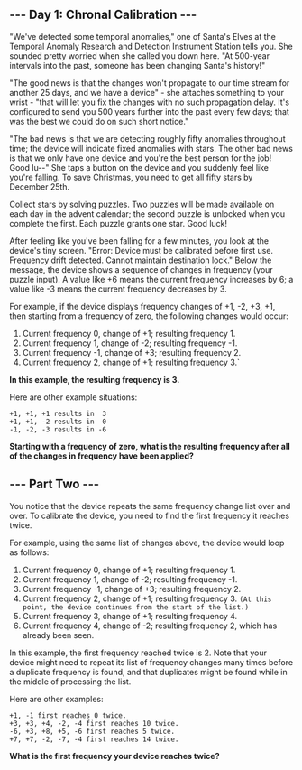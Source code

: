 ## --- Day 1: Chronal Calibration ---
"We've detected some temporal anomalies," one of Santa's Elves at the Temporal Anomaly Research and Detection Instrument Station tells you. She sounded pretty worried when she called you down here. "At 500-year intervals into the past, someone has been changing Santa's history!"

"The good news is that the changes won't propagate to our time stream for another 25 days, and we have a device" - she attaches something to your wrist - "that will let you fix the changes with no such propagation delay. It's configured to send you 500 years further into the past every few days; that was the best we could do on such short notice."

"The bad news is that we are detecting roughly fifty anomalies throughout time; the device will indicate fixed anomalies with stars. The other bad news is that we only have one device and you're the best person for the job! Good lu--" She taps a button on the device and you suddenly feel like you're falling. To save Christmas, you need to get all fifty stars by December 25th.

Collect stars by solving puzzles. Two puzzles will be made available on each day in the advent calendar; the second puzzle is unlocked when you complete the first. Each puzzle grants one star. Good luck!

After feeling like you've been falling for a few minutes, you look at the device's tiny screen. "Error: Device must be calibrated before first use. Frequency drift detected. Cannot maintain destination lock." Below the message, the device shows a sequence of changes in frequency (your puzzle input). A value like +6 means the current frequency increases by 6; a value like -3 means the current frequency decreases by 3.

For example, if the device displays frequency changes of +1, -2, +3, +1, then starting from a frequency of zero, the following changes would occur:

1. Current frequency  0, change of +1; resulting frequency  1.
2. Current frequency  1, change of -2; resulting frequency -1.
3. Current frequency -1, change of +3; resulting frequency  2.
4. Current frequency  2, change of +1; resulting frequency  3.`

**In this example, the resulting frequency is 3.**

Here are other example situations:

```
+1, +1, +1 results in  3
+1, +1, -2 results in  0
-1, -2, -3 results in -6
```

**Starting with a frequency of zero, what is the resulting frequency after all of the changes in frequency have been applied?**


## --- Part Two ---
You notice that the device repeats the same frequency change list over and over. To calibrate the device, you need to find the first frequency it reaches twice.

For example, using the same list of changes above, the device would loop as follows:

1. Current frequency  0, change of +1; resulting frequency  1.
2. Current frequency  1, change of -2; resulting frequency -1.
3. Current frequency -1, change of +3; resulting frequency  2.
4. Current frequency  2, change of +1; resulting frequency  3.
`(At this point, the device continues from the start of the list.)`
5. Current frequency  3, change of +1; resulting frequency  4.
6. Current frequency  4, change of -2; resulting frequency  2, which has already been seen.

In this example, the first frequency reached twice is 2. Note that your device might need to repeat its list of frequency changes many times before a duplicate frequency is found, and that duplicates might be found while in the middle of processing the list.

Here are other examples:

```
+1, -1 first reaches 0 twice.
+3, +3, +4, -2, -4 first reaches 10 twice.
-6, +3, +8, +5, -6 first reaches 5 twice.
+7, +7, -2, -7, -4 first reaches 14 twice.
```

**What is the first frequency your device reaches twice?**

